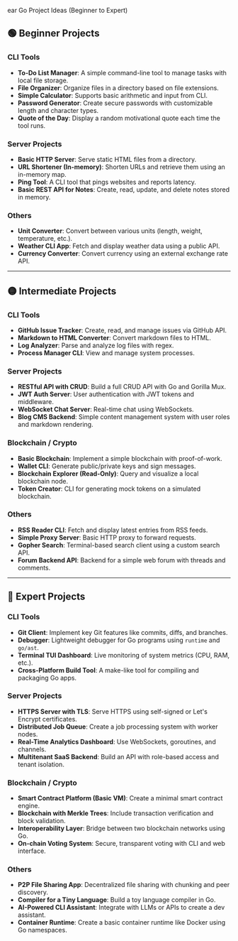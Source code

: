 ear Go Project Ideas (Beginner to Expert)

## 🟢 Beginner Projects

### CLI Tools

* **To-Do List Manager**: A simple command-line tool to manage tasks with local file storage.
* **File Organizer**: Organize files in a directory based on file extensions.
* **Simple Calculator**: Supports basic arithmetic and input from CLI.
* **Password Generator**: Create secure passwords with customizable length and character types.
* **Quote of the Day**: Display a random motivational quote each time the tool runs.

### Server Projects

* **Basic HTTP Server**: Serve static HTML files from a directory.
* **URL Shortener (In-memory)**: Shorten URLs and retrieve them using an in-memory map.
* **Ping Tool**: A CLI tool that pings websites and reports latency.
* **Basic REST API for Notes**: Create, read, update, and delete notes stored in memory.

### Others

* **Unit Converter**: Convert between various units (length, weight, temperature, etc.).
* **Weather CLI App**: Fetch and display weather data using a public API.
* **Currency Converter**: Convert currency using an external exchange rate API.

---

## 🟡 Intermediate Projects

### CLI Tools

* **GitHub Issue Tracker**: Create, read, and manage issues via GitHub API.
* **Markdown to HTML Converter**: Convert markdown files to HTML.
* **Log Analyzer**: Parse and analyze log files with regex.
* **Process Manager CLI**: View and manage system processes.

### Server Projects

* **RESTful API with CRUD**: Build a full CRUD API with Go and Gorilla Mux.
* **JWT Auth Server**: User authentication with JWT tokens and middleware.
* **WebSocket Chat Server**: Real-time chat using WebSockets.
* **Blog CMS Backend**: Simple content management system with user roles and markdown rendering.

### Blockchain / Crypto

* **Basic Blockchain**: Implement a simple blockchain with proof-of-work.
* **Wallet CLI**: Generate public/private keys and sign messages.
* **Blockchain Explorer (Read-Only)**: Query and visualize a local blockchain node.
* **Token Creator**: CLI for generating mock tokens on a simulated blockchain.

### Others

* **RSS Reader CLI**: Fetch and display latest entries from RSS feeds.
* **Simple Proxy Server**: Basic HTTP proxy to forward requests.
* **Gopher Search**: Terminal-based search client using a custom search API.
* **Forum Backend API**: Backend for a simple web forum with threads and comments.

---

## 🔴 Expert Projects

### CLI Tools

* **Git Client**: Implement key Git features like commits, diffs, and branches.
* **Debugger**: Lightweight debugger for Go programs using `runtime` and `go/ast`.
* **Terminal TUI Dashboard**: Live monitoring of system metrics (CPU, RAM, etc.).
* **Cross-Platform Build Tool**: A make-like tool for compiling and packaging Go apps.

### Server Projects

* **HTTPS Server with TLS**: Serve HTTPS using self-signed or Let's Encrypt certificates.
* **Distributed Job Queue**: Create a job processing system with worker nodes.
* **Real-Time Analytics Dashboard**: Use WebSockets, goroutines, and channels.
* **Multitenant SaaS Backend**: Build an API with role-based access and tenant isolation.

### Blockchain / Crypto

* **Smart Contract Platform (Basic VM)**: Create a minimal smart contract engine.
* **Blockchain with Merkle Trees**: Include transaction verification and block validation.
* **Interoperability Layer**: Bridge between two blockchain networks using Go.
* **On-chain Voting System**: Secure, transparent voting with CLI and web interface.

### Others

* **P2P File Sharing App**: Decentralized file sharing with chunking and peer discovery.
* **Compiler for a Tiny Language**: Build a toy language compiler in Go.
* **AI-Powered CLI Assistant**: Integrate with LLMs or APIs to create a dev assistant.
* **Container Runtime**: Create a basic container runtime like Docker using Go namespaces.
